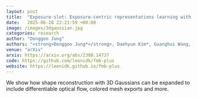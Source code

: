```yaml
---
layout: post
title:  "Exposure-slot: Exposure-centric representations learning with Slot-in-Slot Attention for Region-aware Exposure Correction"
date:   2025-06-28 22:21:59 +00:00
image: /images/3dgaussian.jpg
categories: research
author: "Donggoo Jung"
authors: "<strong>Donggoo Jung*</strong>, Daehyun Kim*, Guanghui Wang, TaeHyun Kim"
venue: "arXiv"
arxiv: https://arxiv.org/abs/2308.14737
code: https://github.com/leonidk/fmb-plus
website: https://leonidk.github.io/fmb-plus
---
```

We show how shape reconstruction with 3D Gaussians can be expanded to include differentiable optical flow, colored mesh exports and more. 